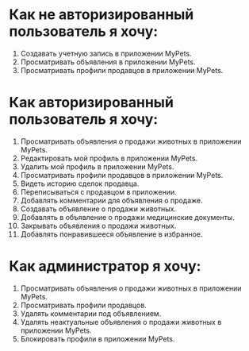 # Как не авторизированный пользователь я хочу:

1. Создавать учетную запись в приложении MyPets.
2. Просматривать объявления в приложении MyPets.
3. Просматривать профили продавцов в приложении MyPets.

# Как авторизированный пользователь я хочу:

1. Просматривать объявления о продажи животных в приложении MyPets.
2. Редактировать мой профиль в приложении MyPets.
3. Удалить мой профиль в приложении MyPets.
4. Просматривать профили продавцов в приложении MyPets.
5. Видеть историю сделок продавца.
6. Переписываться с продавцом в приложении.
7. Добавлять комментарии для объявления о продаже.
8. Создавать объявление о продажи животных.
9. Добавлять в объявление о продажи медицинские документы.
10. Закрывать объявления о продажи животных.
11. Добавлять понравившееся объявление в избранное.

# Как администратор я хочу:

1. Просматривать объявления о продажи животных в приложении MyPets.
2. Просматривать профили продавцов.
3. Удалять комментарии под объявлением.
4. Удалять неактуальные объявления о продажи животных в приложении MyPets.
5. Блокировать профили в приложении MyPets.
